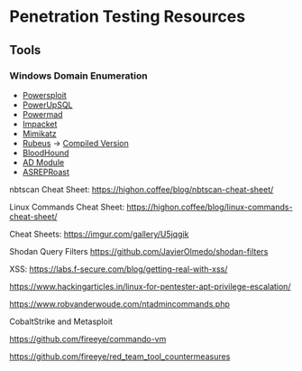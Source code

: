 # Penetration Testing Resources

## Tools

### Windows Domain Enumeration
- [Powersploit](https://github.com/PowerShellMafia/PowerSploit/tree/dev)
- [PowerUpSQL](https://github.com/NetSPI/PowerUpSQL)
- [Powermad](https://github.com/Kevin-Robertson/Powermad)
- [Impacket](https://github.com/SecureAuthCorp/impacket)
- [Mimikatz](https://github.com/gentilkiwi/mimikatz)
- [Rubeus](https://github.com/GhostPack/Rubeus) -> [Compiled Version](https://github.com/r3motecontrol/Ghostpack-CompiledBinaries)
- [BloodHound](https://github.com/BloodHoundAD/BloodHound)
- [AD Module](https://github.com/samratashok/ADModule)
- [ASREPRoast](https://github.com/HarmJ0y/ASREPRoast)



nbtscan Cheat Sheet: https://highon.coffee/blog/nbtscan-cheat-sheet/

Linux Commands Cheat Sheet: https://highon.coffee/blog/linux-commands-cheat-sheet/

Cheat Sheets: https://imgur.com/gallery/U5jqgik

Shodan Query Filters https://github.com/JavierOlmedo/shodan-filters

XSS: https://labs.f-secure.com/blog/getting-real-with-xss/

https://www.hackingarticles.in/linux-for-pentester-apt-privilege-escalation/

https://www.robvanderwoude.com/ntadmincommands.php

CobaltStrike and Metasploit

https://github.com/fireeye/commando-vm

https://github.com/fireeye/red_team_tool_countermeasures